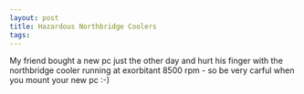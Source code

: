 ```yaml
---
layout: post
title: Hazardous Northbridge Coolers
tags:
---
```

My friend bought a new pc just the other day and hurt his finger with the northbridge cooler running at exorbitant 8500 rpm - so be very carful when you mount your new pc :-)